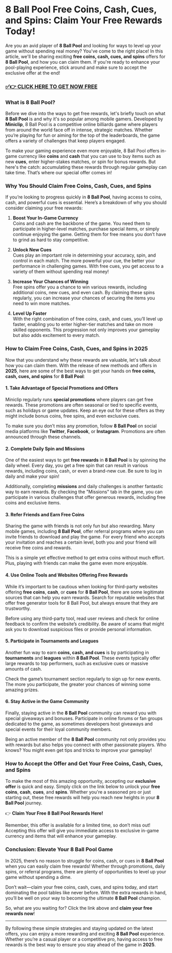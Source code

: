 # 8 Ball Pool Free Coins, Cash, Cues, and Spins: Claim Your Free Rewards Today!

Are you an avid player of **8 Ball Pool** and looking for ways to level up your game without spending real money? You've come to the right place! In this article, we'll be sharing exciting **free coins, cash, cues, and spins** offers for **8 Ball Pool**, and how you can claim them. If you're ready to enhance your pool-playing experience, stick around and make sure to accept the exclusive offer at the end!

### [✅👉 CLICK HERE TO GET NOW FREE](https://freerewards.xyz/8ball/pool/)

### **What is 8 Ball Pool?**

Before we dive into the ways to get free rewards, let's briefly touch on what **8 Ball Pool** is and why it's so popular among mobile gamers. Developed by **Miniclip**, 8 Ball Pool is a competitive online billiards game where players from around the world face off in intense, strategic matches. Whether you’re playing for fun or aiming for the top of the leaderboards, the game offers a variety of challenges that keep players engaged.

To make your gaming experience even more enjoyable, 8 Ball Pool offers in-game currency like **coins** and **cash** that you can use to buy items such as new **cues**, enter higher-stakes matches, or spin for bonus rewards. But here's the catch: accumulating these rewards through regular gameplay can take time. That’s where our special offer comes in!

### **Why You Should Claim Free Coins, Cash, Cues, and Spins**

If you’re looking to progress quickly in **8 Ball Pool**, having access to coins, cash, and powerful cues is essential. Here’s a breakdown of why you should consider claiming your free rewards:

1. **Boost Your In-Game Currency**  
   Coins and cash are the backbone of the game. You need them to participate in higher-level matches, purchase special items, or simply continue enjoying the game. Getting them for free means you don’t have to grind as hard to stay competitive.

2. **Unlock New Cues**  
   Cues play an important role in determining your accuracy, spin, and control in each match. The more powerful your cue, the better your performance in challenging games. With free cues, you get access to a variety of them without spending real money!

3. **Increase Your Chances of Winning**  
   Free spins offer you a chance to win various rewards, including additional coins, new cues, and even cash. By claiming these spins regularly, you can increase your chances of securing the items you need to win more matches.

4. **Level Up Faster**  
   With the right combination of free coins, cash, and cues, you’ll level up faster, enabling you to enter higher-tier matches and take on more skilled opponents. This progression not only improves your gameplay but also adds excitement to every match.

### **How to Claim Free Coins, Cash, Cues, and Spins in 2025**

Now that you understand why these rewards are valuable, let's talk about how you can claim them. With the release of new methods and offers in **2025**, here are some of the best ways to get your hands on **free coins, cash, cues, and spins** for **8 Ball Pool**:

#### 1. **Take Advantage of Special Promotions and Offers**

Miniclip regularly runs **special promotions** where players can get free rewards. These promotions are often seasonal or tied to specific events, such as holidays or game updates. Keep an eye out for these offers as they might include bonus coins, free spins, and even exclusive cues.

To make sure you don’t miss any promotion, follow **8 Ball Pool** on social media platforms like **Twitter**, **Facebook**, or **Instagram**. Promotions are often announced through these channels.

#### 2. **Complete Daily Spin and Missions**

One of the easiest ways to get **free rewards** in **8 Ball Pool** is by spinning the daily wheel. Every day, you get a free spin that can result in various rewards, including coins, cash, or even a brand-new cue. Be sure to log in daily and make your spin!

Additionally, completing **missions** and daily challenges is another fantastic way to earn rewards. By checking the "Missions" tab in the game, you can participate in various challenges that offer generous rewards, including free coins and exclusive items.

#### 3. **Refer Friends and Earn Free Coins**

Sharing the game with friends is not only fun but also rewarding. Many mobile games, including **8 Ball Pool**, offer referral programs where you can invite friends to download and play the game. For every friend who accepts your invitation and reaches a certain level, both you and your friend will receive free coins and rewards.

This is a simple yet effective method to get extra coins without much effort. Plus, playing with friends can make the game even more enjoyable.

#### 4. **Use Online Tools and Websites Offering Free Rewards**

While it’s important to be cautious when looking for third-party websites offering **free coins**, **cash**, or **cues** for **8 Ball Pool**, there are some legitimate sources that can help you earn rewards. Search for reputable websites that offer free generator tools for 8 Ball Pool, but always ensure that they are trustworthy.

Before using any third-party tool, read user reviews and check for online feedback to confirm the website’s credibility. Be aware of scams that might ask you to download suspicious files or provide personal information.

#### 5. **Participate in Tournaments and Leagues**

Another fun way to earn **coins, cash, and cues** is by participating in **tournaments** and **leagues** within **8 Ball Pool**. These events typically offer large rewards to top performers, such as exclusive cues or massive amounts of cash.

Check the game’s tournament section regularly to sign up for new events. The more you participate, the greater your chances of winning some amazing prizes.

#### 6. **Stay Active in the Game Community**

Finally, staying active in the **8 Ball Pool** community can reward you with special giveaways and bonuses. Participate in online forums or fan groups dedicated to the game, as sometimes developers host giveaways and special events for their loyal community members.

Being an active member of the **8 Ball Pool** community not only provides you with rewards but also helps you connect with other passionate players. Who knows? You might even get tips and tricks to improve your gameplay!

### **How to Accept the Offer and Get Your Free Coins, Cash, Cues, and Spins**

To make the most of this amazing opportunity, accepting our **exclusive offer** is quick and easy. Simply click on the link below to unlock your **free coins**, **cash**, **cues**, and **spins**. Whether you're a seasoned pro or just starting out, these free rewards will help you reach new heights in your **8 Ball Pool** journey.

👉 **Claim Your Free 8 Ball Pool Rewards Here!**

Remember, this offer is available for a limited time, so don’t miss out! Accepting this offer will give you immediate access to exclusive in-game currency and items that will enhance your gameplay.

### **Conclusion: Elevate Your 8 Ball Pool Game**

In 2025, there’s no reason to struggle for coins, cash, or cues in **8 Ball Pool** when you can easily claim free rewards! Whether through promotions, daily spins, or referral programs, there are plenty of opportunities to level up your game without spending a dime.

Don’t wait—claim your free coins, cash, cues, and spins today, and start dominating the pool tables like never before. With the extra rewards in hand, you’ll be well on your way to becoming the ultimate **8 Ball Pool** champion. 

So, what are you waiting for? Click the link above and **claim your free rewards now**!

---

By following these simple strategies and staying updated on the latest offers, you can enjoy a more rewarding and exciting **8 Ball Pool** experience. Whether you’re a casual player or a competitive pro, having access to free rewards is the best way to ensure you stay ahead of the game in **2025**.
